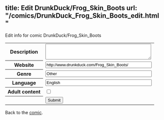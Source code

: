 title: Edit DrunkDuck/Frog_Skin_Boots
url: "/comics/DrunkDuck_Frog_Skin_Boots_edit.html"
---
Edit info for comic DrunkDuck/Frog_Skin_Boots

<form name="comic" action="http://gaepostmail.appspot.com/comic/" method="post">
<table class="comicinfo">
<tr>
<th>Description</th><td><textarea name="description" cols="40" rows="3"></textarea></td>
</tr>
<tr>
<th>Website</th><td><input type="text" name="url" value="http://www.drunkduck.com/Frog_Skin_Boots/" size="40"/></td>
</tr>
<tr>
<th>Genre</th><td><input type="text" name="genre" value="Other" size="40"/></td>
</tr>
<tr>
<th>Language</th><td><input type="text" name="language" value="English" size="40"/></td>
</tr>
<tr>
<th>Adult content</th><td><input type="checkbox" name="adult" value="adult" /></td>
</tr>
<tr>
<th></th><td>
<input type="hidden" name="comic" value="DrunkDuck_Frog_Skin_Boots" />
<input type="submit" name="submit" value="Submit" />
</td>
</tr>
</table>
</form>

Back to the [comic](DrunkDuck_Frog_Skin_Boots.html).
